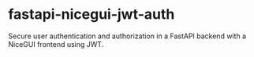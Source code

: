 # fastapi-nicegui-jwt-auth
Secure user authentication and authorization in a FastAPI backend with a NiceGUI frontend using JWT.
